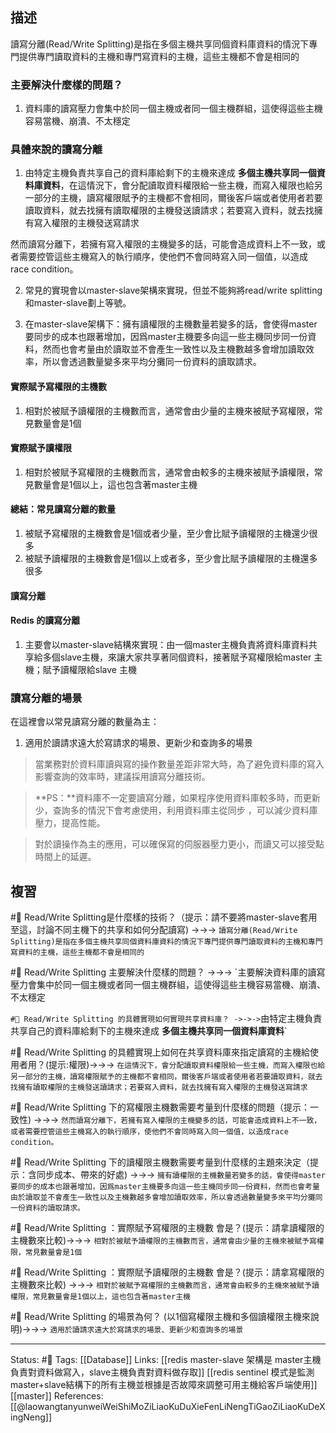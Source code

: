 ## 描述

讀寫分離(Read/Write Splitting)是指在多個主機共享同個資料庫資料的情況下專門提供專門讀取資料的主機和專門寫資料的主機，這些主機都不會是相同的

### 主要解決什麼樣的問題？
1. 資料庫的讀寫壓力會集中於同一個主機或者同一個主機群組，這使得這些主機容易當機、崩潰、不太穩定

### 具體來說的讀寫分離
1. 由特定主機負責共享自己的資料庫給剩下的主機來達成 **多個主機共享同一個資料庫資料**，在這情況下，會分配讀取資料權限給一些主機，而寫入權限也給另一部分的主機，讀寫權限賦予的主機都不會相同，爾後客戶端或者使用者若要讀取資料，就去找擁有讀取權限的主機發送讀請求；若要寫入資料，就去找擁有寫入權限的主機發送寫請求

然而讀寫分離下，若擁有寫入權限的主機變多的話，可能會造成資料上不一致，或者需要控管這些主機寫入的執行順序，使他們不會同時寫入同一個值，以造成race condition。

2. 常見的實現會以master-slave架構來實現，但並不能夠將read/write splitting和master-slave劃上等號。

3. 在master-slave架構下：擁有讀權限的主機數量若變多的話，會使得master要同步的成本也跟著增加，因爲master主機要多向這一些主機同步同一份資料，然而也會考量由於讀取並不會產生一致性以及主機數越多會增加讀取效率，所以會透過數量變多來平均分攤同一份資料的讀取請求。

#### 實際賦予寫權限的主機數
1. 相對於被賦予讀權限的主機數而言，通常會由少量的主機來被賦予寫權限，常見數量會是1個

#### 實際賦予讀權限
1. 相對於被賦予寫權限的主機數而言，通常會由較多的主機來被賦予讀權限，常見數量會是1個以上，這也包含著master主機

#### 總結：常見讀寫分離的數量
1. 被賦予寫權限的主機數會是1個或者少量，至少會比賦予讀權限的主機還少很多
2. 被賦予讀權限的主機數會是1個以上或者多，至少會比賦予讀權限的主機還多很多

#### 讀寫分離

#### Redis 的讀寫分離
1. 主要會以master-slave結構來實現：由一個master主機負責將資料庫資料共享給多個slave主機，來讓大家共享著同個資料，接著賦予寫權限給master 主機；賦予讀權限給slave 主機


### 讀寫分離的場景
在這裡會以常見讀寫分離的數量為主：
1. 適用於讀請求遠大於寫請求的場景、更新少和查詢多的場景

> 當業務對於資料庫讀與寫的操作數量差距非常大時，為了避免資料庫的寫入影響查詢的效率時，建議採用讀寫分離技術。

> **PS：**資料庫不一定要讀寫分離，如果程序使用資料庫較多時，而更新少，查詢多的情況下會考慮使用，利用資料庫主從同步 ，可以減少資料庫壓力，提高性能。

 >  對於讀操作為主的應用，可以確保寫的伺服器壓力更小，而讀又可以接受點時間上的延遲。  
  

## 複習
#🧠 Read/Write Splitting是什麼樣的技術？（提示：請不要將master-slave套用至這，討論不同主機下的共享和如何分配讀寫) ->->-> `讀寫分離(Read/Write Splitting)是指在多個主機共享同個資料庫資料的情況下專門提供專門讀取資料的主機和專門寫資料的主機，這些主機都不會是相同的`
<!--SR:!2022-06-19,6,249-->


#🧠 Read/Write Splitting 主要解決什麼樣的問題？ ->->-> `主要解決資料庫的讀寫壓力會集中於同一個主機或者同一個主機群組，這使得這些主機容易當機、崩潰、不太穩定
<!--SR:!2022-06-18,8,250-->
`
#🧠 Read/Write Splitting 的具體實現如何實現共享資料庫？ ->->-> `由特定主機負責共享自己的資料庫給剩下的主機來達成 **多個主機共享同一個資料庫資料**`
<!--SR:!2022-06-18,8,250-->

#🧠 Read/Write Splitting 的具體實現上如何在共享資料庫來指定讀寫的主機給使用者用？(提示:權限)->->-> `在這情況下，會分配讀取資料權限給一些主機，而寫入權限也給另一部分的主機，讀寫權限賦予的主機都不會相同，爾後客戶端或者使用者若要讀取資料，就去找擁有讀取權限的主機發送讀請求；若要寫入資料，就去找擁有寫入權限的主機發送寫請求`
<!--SR:!2022-07-01,15,230-->

#🧠 Read/Write Splitting 下的寫權限主機數需要考量到什麼樣的問題（提示：一致性) ->->-> `然而讀寫分離下，若擁有寫入權限的主機變多的話，可能會造成資料上不一致，或者需要控管這些主機寫入的執行順序，使他們不會同時寫入同一個值，以造成race condition。`
<!--SR:!2022-06-19,9,250-->

#🧠 Read/Write Splitting 下的讀權限主機數需要考量到什麼樣的主題來決定（提示：含同步成本、帶來的好處) ->->-> `擁有讀權限的主機數量若變多的話，會使得master要同步的成本也跟著增加，因爲master主機要多向這一些主機同步同一份資料，然而也會考量由於讀取並不會產生一致性以及主機數越多會增加讀取效率，所以會透過數量變多來平均分攤同一份資料的讀取請求。`
<!--SR:!2022-06-27,11,249-->


#🧠 Read/Write Splitting ：實際賦予寫權限的主機數 會是？(提示：請拿讀權限的主機數來比較)->->-> `相對於被賦予讀權限的主機數而言，通常會由少量的主機來被賦予寫權限，常見數量會是1個`
<!--SR:!2022-06-20,10,250-->

#🧠 Read/Write Splitting ：實際賦予讀權限的主機數 會是？(提示：請拿寫權限的主機數來比較) ->->-> `相對於被賦予寫權限的主機數而言，通常會由較多的主機來被賦予讀權限，常見數量會是1個以上，這也包含著master主機`
<!--SR:!2022-06-20,10,250-->


#🧠 Read/Write Splitting 的場景為何？ (以1個寫權限主機和多個讀權限主機來說明)->->-> `適用於讀請求遠大於寫請求的場景、更新少和查詢多的場景`
<!--SR:!2022-06-20,10,250-->

---
Status: #🌱 
Tags:
[[Database]]
Links:
[[redis master-slave 架構是 master主機負責對資料做寫入，slave主機負責對資料做存取]]
[[redis sentinel 模式是監測master+slave結構下的所有主機並根據是否故障來調整可用主機給客戶端使用]]
[[master]]
References:
[[@laowangtanyunweiWeiShiMoZiLiaoKuDuXieFenLiNengTiGaoZiLiaoKuDeXingNeng]]
